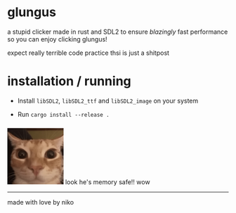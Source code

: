 # glungus
a stupid clicker made in rust and SDL2 to ensure *blazingly* fast performance so you can enjoy clicking glungus!

expect really terrible code practice thsi is just a shitpost

# installation / running


* Install `libSDL2`, `libSDL2_ttf` and `libSDL2_image` on your system

* Run `cargo install --release .`

### 
![glungus](/assets/glungus.png)
look he's memory safe!! wow

---
made with love by niko
